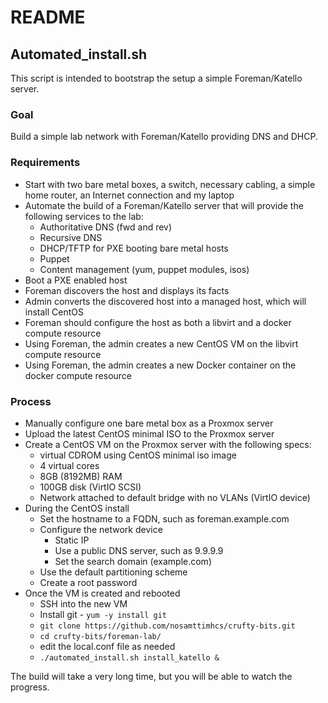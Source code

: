 # README

## Automated_install.sh
This script is intended to bootstrap the setup a simple Foreman/Katello server.

### Goal
Build a simple lab network with Foreman/Katello providing DNS and DHCP.

### Requirements
* Start with two bare metal boxes, a switch, necessary cabling, a simple home router, an Internet connection and my laptop
* Automate the build of a Foreman/Katello server that will provide the following services to the lab:
  * Authoritative DNS (fwd and rev)
  * Recursive DNS
  * DHCP/TFTP for PXE booting bare metal hosts
  * Puppet
  * Content management (yum, puppet modules, isos)
* Boot a PXE enabled host
* Foreman discovers the host and displays its facts
* Admin converts the discovered host into a managed host, which will install CentOS
* Foreman should configure the host as both a libvirt and a docker compute resource
* Using Foreman, the admin creates a new CentOS VM on the libvirt compute resource
* Using Foreman, the admin creates a new Docker container on the docker compute resource

### Process
* Manually configure one bare metal box as a Proxmox server
* Upload the latest CentOS minimal ISO to the Proxmox server
* Create a CentOS VM on the Proxmox server with the following specs:
  * virtual CDROM using CentOS minimal iso image
  * 4 virtual cores
  * 8GB (8192MB) RAM
  * 100GB disk (VirtIO SCSI)
  * Network attached to default bridge with no VLANs (VirtIO device)
* During the CentOS install
  * Set the hostname to a FQDN, such as foreman.example.com
  * Configure the network device
    * Static IP
    * Use a public DNS server, such as 9.9.9.9
    * Set the search domain (example.com)
  * Use the default partitioning scheme
  * Create a root password
* Once the VM is created and rebooted
  * SSH into the new VM
  * Install git - `yum -y install git`
  * `git clone https://github.com/nosamttimhcs/crufty-bits.git`
  * `cd crufty-bits/foreman-lab/`
  * edit the local.conf file as needed
  * `./automated_install.sh install_katello &`


The build will take a very long time, but you will be able to watch the progress.
